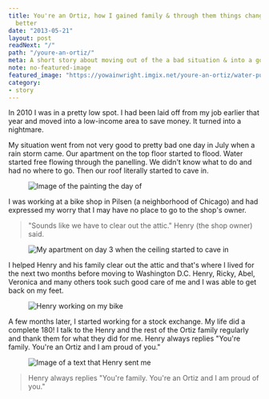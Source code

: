 ```yaml
---
title: You're an Ortiz, how I gained family & through them things changed for the
  better
date: "2013-05-21"
layout: post
readNext: "/"
path: "/youre-an-ortiz/"
meta: A short story about moving out of the a bad situation & into a good one
note: no-featured-image
featured_image: "https://yowainwright.imgix.net/youre-an-ortiz/water-puddles.jpg"
category:
- story
---
```


In 2010 I was in a pretty low spot. I had been laid off from my job earlier that year and moved into a low-income area to save money. It turned into a nightmare.

My situation went from not very good to pretty bad one day in July when a rain storm came. Our apartment on the top floor started to flood. Water started free flowing through the panelling. We didn't know what to do and had no where to go. Then our roof literally started to cave in.

<figure>
<img src="https://yowainwright.imgix.net/youre-an-ortiz/water-logged-ceiling.jpg" alt="Image of the painting the day of" /> 
</figure>

I was working at a bike shop in Pilsen (a neighborhood of Chicago) and had expressed my worry that I may have no place to go to the shop's owner.

> "Sounds like we have to clear out the attic." Henry (the shop owner) said.

<figure>
<img src="https://yowainwright.imgix.net/youre-an-ortiz/water-puddles.jpg" alt="My apartment on day 3 when the ceiling started to cave in" /> 
</figure>

I helped Henry and his family clear out the attic and that's where I lived for the next two months before moving to Washington D.C.
Henry, Ricky, Abel, Veronica and many others took such good care of me and I was able to get back on my feet.

<figure>
<img src="https://yowainwright.imgix.net/youre-an-ortiz/henry-working-on-bike.jpg" alt="Henry working on my bike" /> 
</figure>

A few months later, I started working for a stock exchange. My life did a complete 180!
I talk to the Henry and the rest of the Ortiz family regularly and thank them for what they did for me.
Henry always replies "You're family. You're an Ortiz and I am proud of you."

<figure>
<img src="https://yowainwright.imgix.net/youre-an-ortiz/text-message.jpg" alt="Image of a text that Henry sent me" /> 
</figure>

> Henry always replies "You're family. You're an Ortiz and I am proud of you."
